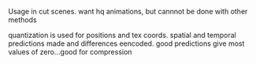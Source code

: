 Usage in cut scenes.
want hq animations, but cannnot be done with other methods

quantization is used for positions and tex coords.
spatial and temporal predictions made and differences eencoded.
good predictions give most values of  zero...good for compression

